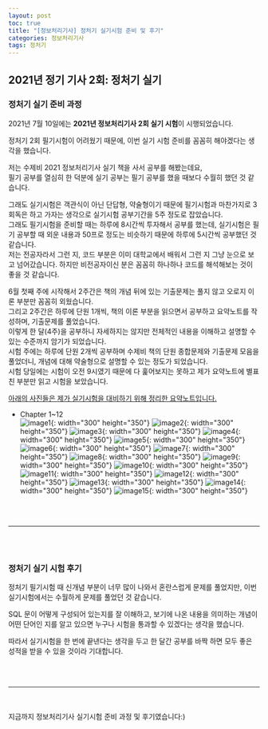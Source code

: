 ```yaml
---
layout: post
toc: true
title: "[정보처리기사] 정처기 실기시험 준비 및 후기"
categories: 정보처리기사
tags: 정처기
---
```


## 2021년 정기 기사 2회: 정처기 실기

### 정처기 실기 준비 과정
2021년 7월 10일에는 <b>2021년 정보처리기사 2회 실기 시험</b>이 시행되었습니다.<br/>

정처기 2회 필기시험이 어려웠기 때문에, 이번 실기 시험 준비를 꼼꼼히 해야겠다는 생각을 했습니다.

저는 수제비 2021 정보처리기사 실기 책을 사서 공부를 해봤는데요, <br/>
필기 공부를 열심히 한 덕분에 실기 공부는 필기 공부를 했을 때보다 수월히 했던 것 같습니다.

그래도 실기시험은 객관식이 아닌 단답형, 약술형이기 때문에 필기시험과 마찬가지로 3회독은 하고 가자는 생각으로 실기시험 공부기간을 5주 정도로 잡았습니다.<br/>
그래도 필기시험을 준비할 때는 하루에 8시간씩 투자해서 공부를 했는데, 실기시험은 필기 공부할 때 외운 내용과 50프로 정도는 비슷하기 때문에 하루에 5시간씩 공부했던 것 같습니다. <br/>
저는 전공자라서 그런 지, 코드 부분은 이미 대학교에서 배워서 그런 지 그냥 눈으로 보고 넘어갔습니다. 하지만 비전공자이신 분은 꼼꼼히 하나하나 코드를 해석해보는 것이 좋을 것 같습니다.<br/>

6월 첫째 주에 시작해서 2주간은 책의 개념 뒤에 있는 기출문제는 풀지 않고 오로지 이론 부분만 꼼꼼히 외웠습니다.<br/>
그리고 2주간은 하루에 단원 1개씩, 책의 이론 부분을 읽으면서 공부하고 요약노트를 작성하며, 기출문제를 풀었습니다.<br/>
이렇게 한 달(4주)을 공부하니 자세하지는 않지만 전체적인 내용을 이해하고 설명할 수 있는 수준까지 암기가 되었습니다. <br/>
시험 주에는 하루에 단원 2개씩 공부하며 수제비 책의 단원 종합문제와 기출문제 모음을 풀었더니, 개념에 대해 약술형으로 설명할 수 있는 정도가 되었습니다.<br/>
시험 당일에는 시험이 오전 9시였기 때문에 다 훑어보지는 못하고 제가 요약노트에 별표 친 부분만 읽고 시험을 보았습니다.<br/>

<u>아래의 사진들은 제가 실기시험을 대비하기 위해 정리한 요약노트입니다.</u>
- Chapter 1~12<br/>
![image1](/image/engineer_information_processing_test_practical/20210715_114119.jpg){: width="300" height="350"}
![image2](/image/engineer_information_processing_test_practical/20210715_114143.jpg){: width="300" height="350"}
![image3](/image/engineer_information_processing_test_practical/20210715_114151.jpg){: width="300" height="350"}
![image4](/image/engineer_information_processing_test_practical/20210715_114221.jpg){: width="300" height="350"}
![image5](/image/engineer_information_processing_test_practical/20210715_114231.jpg){: width="300" height="350"}
![image6](/image/engineer_information_processing_test_practical/20210715_114253.jpg){: width="300" height="350"}
![image7](/image/engineer_information_processing_test_practical/20210715_114309.jpg){: width="300" height="350"}
![image8](/image/engineer_information_processing_test_practical/20210715_114324.jpg){: width="300" height="350"}
![image9](/image/engineer_information_processing_test_practical/20210715_114332.jpg){: width="300" height="350"}
![image10](/image/engineer_information_processing_test_practical/20210715_114343.jpg){: width="300" height="350"}
![image11](/image/engineer_information_processing_test_practical/20210715_114350.jpg){: width="300" height="350"}
![image12](/image/engineer_information_processing_test_practical/20210715_114405.jpg){: width="300" height="350"}
![image13](/image/engineer_information_processing_test_practical/20210715_114418.jpg){: width="300" height="350"}
![image14](/image/engineer_information_processing_test_practical/20210715_114426.jpg){: width="300" height="350"}
![image15](/image/engineer_information_processing_test_practical/20210715_114433.jpg){: width="300" height="350"}


<br/><br/>
<hr/>
<br/><br/>

### 정처기 실기 시험 후기
정처기 필기시험 때 신개념 부분이 너무 많이 나와서 혼란스럽게 문제를 풀었지만, 이번 실기시험에서는 수월하게 문제를 풀었던 것 같습니다.<br/>

SQL 문이 어떻게 구성되어 있는지를 잘 이해하고, 보기에 나온 내용을 의미하는 개념이 어떤 단어인 지를 알고 있으면 누구나 시험을 통과할 수 있겠다는 생각을 했습니다.

따라서 실기시험을 한 번에 끝낸다는 생각을 두고 한 달간 공부를 바짝 하면 모두 좋은 성적을 받을 수 있을 것이라 기대합니다.


<br/><br/>
<hr/>
<br/><br/>
지금까지 정보처리기사 실기시험 준비 과정 및 후기였습니다:)
